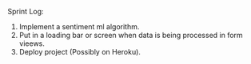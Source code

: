 Sprint Log:
1. Implement a sentiment ml algorithm.
2. Put in a loading bar or screen when data is being processed in form vieews.
3. Deploy project (Possibly on Heroku).

